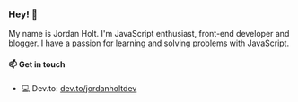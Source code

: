 ### Hey! 👋

<!--
**jordanholtdev/jordanholtdev** is a ✨ _special_ ✨ repository because its `README.md` (this file) appears on your GitHub profile.
-->

My name is Jordan Holt. I'm JavaScript enthusiast, front-end developer and blogger. I have a passion for learning and solving problems with JavaScript. 


#### 📫 Get in touch

* 💻 Dev.to: [dev.to/jordanholtdev](https://dev.to/jordanholtdev)

